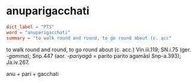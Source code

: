 # anuparigacchati

``` toml
dict_label = "PTS"
word = "anuparigacchati"
summary = "to walk round and round, to go round about (c. acc"
```

to walk round and round, to go round about (c. acc.) Vin.iii.119; SN.i.75 (ger. *\-gamma*); Snp.447 (aor. *\-pariyagā* = parito parito agamāsi Snp\-a.393); Ja.iv.267.

anu \+ pari \+ gacchati


